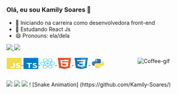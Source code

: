 ### Olá, eu sou Kamily Soares 👋

- 🔭 Iniciando na carreira como desenvolvedora front-end
- 🌱 Estudando React Js
- 😄 Pronouns: ela/dela

<div>
  <a href="https://github.com/Kamily-Soares">
  <img height="180em" src="https://github-readme-stats.vercel.app/api?username=Kamily-Soares&show_icons=true&theme=dracula&include_all_commits=true&count_private=true"/>
  <img height="180em" src="https://github-readme-stats.vercel.app/api/top-langs/?username=Kamily-Soares&layout=compact&langs_count=7&theme=dracula"/>
</div>
  
  <div style="display: inline_block"><br>
  <img align="center" alt="Rafa-Js" height="30" width="40" src="https://raw.githubusercontent.com/devicons/devicon/master/icons/javascript/javascript-plain.svg">
  <img align="center" alt="Rafa-Ts" height="30" width="40" src="https://raw.githubusercontent.com/devicons/devicon/master/icons/typescript/typescript-plain.svg">
  <img align="center" alt="Rafa-React" height="30" width="40" src="https://raw.githubusercontent.com/devicons/devicon/master/icons/react/react-original.svg">
  <img align="center" alt="Rafa-HTML" height="30" width="40" src="https://raw.githubusercontent.com/devicons/devicon/master/icons/html5/html5-original.svg">
  <img align="center" alt="Rafa-CSS" height="30" width="40" src="https://raw.githubusercontent.com/devicons/devicon/master/icons/css3/css3-original.svg">
  <img align="center" alt="Rafa-Python" height="30" width="40" src="https://raw.githubusercontent.com/devicons/devicon/master/icons/python/python-original.svg">
  <img align="right" alt="Coffee-gif" style="width: 10rem" src="https://64.media.tumblr.com/8317eca6a8a777594ee6f64d4e5729bc/0c4696886b6ba831-f4/s540x405/f928a5f0ac9ea671f11eaeafad31cf37def2b154.gif">
</div>
  
  ##
  
  <div>
  <a href="https://www.instagram.com/kamily_soares_nunes" target="_blank"><img src="https://img.shields.io/badge/-Instagram-%23E4405F?style=for-the-badge&logo=instagram&logoColor=white" target="_blank"></a>
  <a href = "mailto:webkamily8@gmail.com"><img src="https://img.shields.io/badge/-Gmail-%23333?style=for-the-badge&logo=gmail&logoColor=white" target="_blank"></a>
  <a href="https://www.linkedin.com/in/kamily-soares-3224171b1/" target="_blank"><img src="https://img.shields.io/badge/-LinkedIn-%230077B5?style=for-the-badge&logo=linkedin&logoColor=white" target="_blank"></a>
    ! [Snake Animation] (https://github.com/Kamily-Soares/)
  </div>
